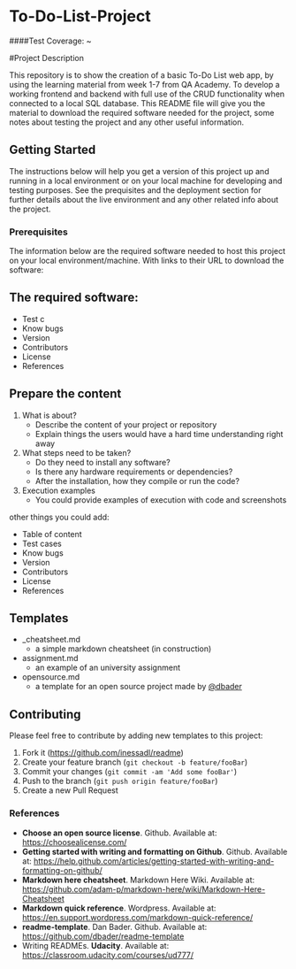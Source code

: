 # To-Do-List-Project
####Test Coverage: ~

#Project Description

This repository is to show the creation of a basic To-Do List web app, by using the learning material from week 1-7 from QA Academy. To develop a working frontend and backend with full use of the CRUD functionality when connected to a local SQL database. 
This README file will give you the material to download the required software needed for the project, some notes about testing the project and any other useful information.


## Getting Started

The instructions below will help you get a version of this project up and running in a local environment or on your local machine for developing and testing purposes. 
See the prequisites and the deployment section for further details about the live environment and any other related info about the project.


### Prerequisites

The information below are the required software needed to host this project on your local environment/machine. With links to their URL to download the software: 

The required software:
- 
- Test c
- Know bugs
- Version
- Contributors
- License
- References


## Prepare the content

1. What is about?
    - Describe the content of your project or repository
    - Explain things the users would have a hard time understanding right away
2. What steps need to be taken?
    - Do they need to install any software?
    - Is there any hardware requirements or dependencies?
    - After the installation, how they compile or run the code?
3. Execution examples
    - You could provide examples of execution with code and screenshots

other things you could add:

- Table of content
- Test cases
- Know bugs
- Version
- Contributors
- License
- References

## Templates

- _cheatsheet.md
    - a simple markdown cheatsheet (in construction)
- assignment.md
    - an example of an university assignment  
- opensource.md
    - a template for an open source project made by [@dbader](https://github.com/dbader)

## Contributing

Please feel free to contribute by adding new templates to this project:

1. Fork it (<https://github.com/inessadl/readme>)
2. Create your feature branch (`git checkout -b feature/fooBar`)
3. Commit your changes (`git commit -am 'Add some fooBar'`)
4. Push to the branch (`git push origin feature/fooBar`)
5. Create a new Pull Request


### References

- **Choose an open source license**. Github. Available at: https://choosealicense.com/
- **Getting started with writing and formatting on Github**. Github. Available at: https://help.github.com/articles/getting-started-with-writing-and-formatting-on-github/
- **Markdown here cheatsheet**. Markdown Here Wiki. Available at: https://github.com/adam-p/markdown-here/wiki/Markdown-Here-Cheatsheet
- **Markdown quick reference**. Wordpress. Available at: https://en.support.wordpress.com/markdown-quick-reference/
- **readme-template**. Dan Bader. Github. Available at: https://github.com/dbader/readme-template
- Writing READMEs. **Udacity**. Available at: https://classroom.udacity.com/courses/ud777/